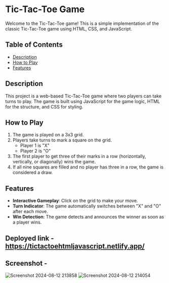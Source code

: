# Tic-Tac-Toe Game

Welcome to the Tic-Tac-Toe game! This is a simple implementation of the classic Tic-Tac-Toe game using HTML, CSS, and JavaScript.

## Table of Contents
- [Description](#description)
- [How to Play](#how-to-play)
- [Features](#features)


## Description

This project is a web-based Tic-Tac-Toe game where two players can take turns to play. The game is built using JavaScript for the game logic, HTML for the structure, and CSS for styling.

## How to Play

1. The game is played on a 3x3 grid.
2. Players take turns to mark a square on the grid.
   - Player 1 is "X"
   - Player 2 is "O"
3. The first player to get three of their marks in a row (horizontally, vertically, or diagonally) wins the game.
4. If all nine squares are filled and no player has three in a row, the game is considered a draw.

## Features

- **Interactive Gameplay**: Click on the grid to make your move.
- **Turn Indicator**: The game automatically switches between "X" and "O" after each move.
- **Win Detection**: The game detects and announces the winner as soon as a player wins.

## Deployed link - https://tictactoehtmljavascript.netlify.app/

## Screenshot -

![Screenshot 2024-08-12 213858](https://github.com/user-attachments/assets/05e9fd9f-327b-47d3-8228-8b49561d664d)
 ![Screenshot 2024-08-12 214054](https://github.com/user-attachments/assets/7fd178aa-1c13-46bc-a2ba-cc3ab7b27764)



